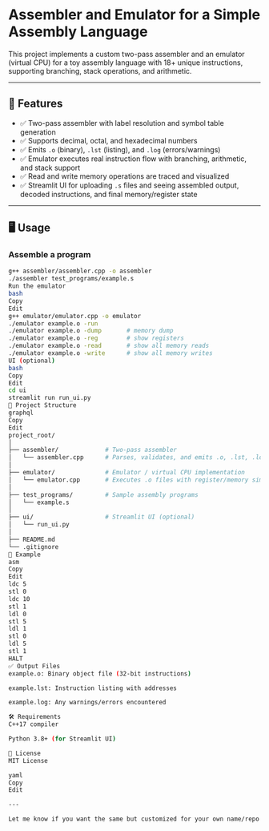 # Assembler and Emulator for a Simple Assembly Language

This project implements a custom two-pass assembler and an emulator (virtual CPU) for a toy assembly language with 18+ unique instructions, supporting branching, stack operations, and arithmetic.

---

## 🔧 Features

- ✅ Two-pass assembler with label resolution and symbol table generation
- ✅ Supports decimal, octal, and hexadecimal numbers
- ✅ Emits `.o` (binary), `.lst` (listing), and `.log` (errors/warnings)
- ✅ Emulator executes real instruction flow with branching, arithmetic, and stack support
- ✅ Read and write memory operations are traced and visualized
- ✅ Streamlit UI for uploading `.s` files and seeing assembled output, decoded instructions, and final memory/register state

---

## 🖥️ Usage

### Assemble a program
```bash
g++ assembler/assembler.cpp -o assembler
./assembler test_programs/example.s
Run the emulator
bash
Copy
Edit
g++ emulator/emulator.cpp -o emulator
./emulator example.o -run
./emulator example.o -dump       # memory dump
./emulator example.o -reg        # show registers
./emulator example.o -read       # show all memory reads
./emulator example.o -write      # show all memory writes
UI (optional)
bash
Copy
Edit
cd ui
streamlit run run_ui.py
📁 Project Structure
graphql
Copy
Edit
project_root/
│
├── assembler/             # Two-pass assembler  
│   └── assembler.cpp      # Parses, validates, and emits .o, .lst, .log files
│
├── emulator/              # Emulator / virtual CPU implementation  
│   └── emulator.cpp       # Executes .o files with register/memory simulation
│
├── test_programs/         # Sample assembly programs  
│   └── example.s
│
├── ui/                    # Streamlit UI (optional)  
│   └── run_ui.py
│
├── README.md
└── .gitignore
🧪 Example
asm
Copy
Edit
ldc 5
stl 0
ldc 10
stl 1
ldl 0
stl 5
ldl 1
stl 0
ldl 5
stl 1
HALT
✅ Output Files
example.o: Binary object file (32-bit instructions)

example.lst: Instruction listing with addresses

example.log: Any warnings/errors encountered

🛠️ Requirements
C++17 compiler

Python 3.8+ (for Streamlit UI)

📜 License
MIT License

yaml
Copy
Edit

---

Let me know if you want the same but customized for your own name/repo link.
